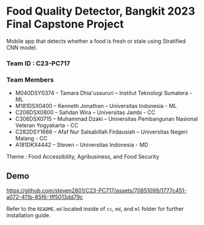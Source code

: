 # Food Quality Detector, Bangkit 2023 Final Capstone Project

Mobile app that detects whether a food is fresh or stale using Stratified CNN model.

### Team ID : C23-PC717

### Team Members

- M040DSY0374 – Tamara Dhia'ussururi – Institut Teknologi Sumatera - ML
- M181DSX0400 – Kenneth Jonathan – Universitas Indonesia - ML
- C206DSX0800 – Sahdan Wira – Universitas Jambi - CC
- C306DSX0715 – Muhammad Dzaki – Universitas Pembangunan Nasional Veteran Yogyakarta - CC
- C282DSY1666 – Afaf Nur Salsabillah Firdausiah – Universitas Negeri Malang - CC
- A181DKX4442 – Steven – Universitas Indonesia - MD

Theme : Food Accessibility, Agribusiness, and Food Security

## Demo

https://github.com/steven2801/C23-PC717/assets/70851099/1777c451-a072-411b-85f6-1ff5013dd79c

Refer to the `README.md` located inside of `cc`, `md`, and `ml` folder for further installation guide.

